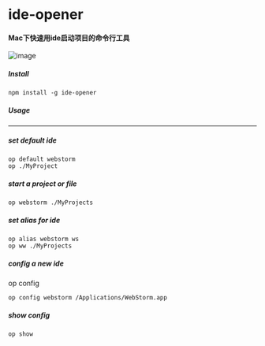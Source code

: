# ide-opener

#### Mac下快速用ide启动项目的命令行工具

![image](https://github.com/youpen/ide-opener/blob/master/ide-opener.gif)

##### Install
```base
npm install -g ide-opener
```

##### Usage
---
##### set default ide
```
op default webstorm
op ./MyProject
```
##### start a project or file
```
op webstorm ./MyProjects 
```
##### set alias for ide
```
op alias webstorm ws
op ww ./MyProjects
```
##### config a new ide
op config <ide> <idePath>
```
op config webstorm /Applications/WebStorm.app
```
##### show config
```bash
op show
```
